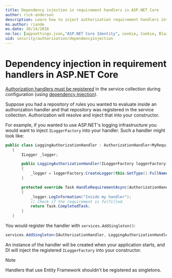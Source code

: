 ```yaml
---
title: Dependency injection in requirement handlers in ASP.NET Core
author: rick-anderson
description: Learn how to inject authorization requirement handlers into an ASP.NET Core app using dependency injection.
ms.author: riande
ms.date: 10/14/2016
no-loc: [appsettings.json,"ASP.NET Core Identity", cookie, Cookie, Blazor, "Blazor Server", "Blazor WebAssembly", "Identity", "Let's Encrypt", Razor, SignalR]
uid: security/authorization/dependencyinjection
---
```

# Dependency injection in requirement handlers in ASP.NET Core

<a name="security-authorization-di"></a>

[Authorization handlers must be registered](xref:security/authorization/policies#handler-registration) in the service collection during configuration (using [dependency injection](xref:fundamentals/dependency-injection)).

Suppose you had a repository of rules you wanted to evaluate inside an authorization handler and that repository was registered in the service collection. Authorization will resolve and inject that into your constructor.

For example, if you wanted to use ASP.NET's logging infrastructure you would want to inject `ILoggerFactory` into your handler. Such a handler might look like:

```csharp
public class LoggingAuthorizationHandler : AuthorizationHandler<MyRequirement>
   {
       ILogger _logger;

       public LoggingAuthorizationHandler(ILoggerFactory loggerFactory)
       {
           _logger = loggerFactory.CreateLogger(this.GetType().FullName);
       }

       protected override Task HandleRequirementAsync(AuthorizationHandlerContext context, MyRequirement requirement)
       {
           _logger.LogInformation("Inside my handler");
           // Check if the requirement is fulfilled.
           return Task.CompletedTask;
       }
   }
   ```

You would register the handler with `services.AddSingleton()`:

```csharp
services.AddSingleton<IAuthorizationHandler, LoggingAuthorizationHandler>();
```

An instance of the handler will be created when your application starts, and DI will inject the registered `ILoggerFactory` into your constructor.

> [!NOTE]
> Handlers that use Entity Framework shouldn't be registered as singletons.
